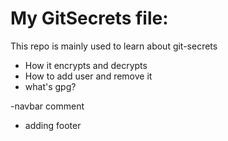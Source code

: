 # My GitSecrets file:

This repo is mainly used to learn about git-secrets
- How it encrypts and decrypts
- How to add user and remove it
- what's gpg?

-navbar comment

- adding footer